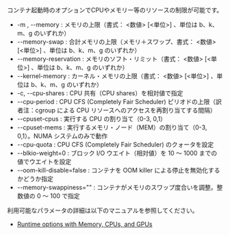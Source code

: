 コンテナ起動時のオプションでCPUやメモリー等のリソースの制限が可能です。

- -m , --memory : メモリの上限（書式： <数値> [<単位>] 、単位は b、k、m、g のいずれか）
- --memory-swap : 合計メモリの上限（メモリ＋スワップ、書式： <数値> [<単位>] 、単位は b、k、m、g のいずれか）
- --memory-reservation : メモリのソフト・リミット（書式： <数値> [<単位>] 、単位は b、k、m、g のいずれか）
- --kernel-memory : カーネル・メモリの上限（書式： <数値> [<単位>] 、単位は b、k、m、g のいずれか）
- -c, --cpu-shares : CPU 共有（CPU shares）を相対値で指定
- --cpu-period : CPU CFS (Completely Fair Scheduler) ピリオドの上限（訳者注：cgroup による CPU リソースへのアクセスを再割り当てする間隔）
- --cpuset-cpus : 実行する CPU の割り当て（0-3, 0,1）
- --cpuset-mems : 実行するメモリ・ノード（MEM）の割り当て（0-3, 0,1）。NUMA システムのみで動作
- --cpu-quota : CPU CFS (Completely Fair Scheduler) のクォータを設定
- --blkio-weight=0 : ブロック I/O ウエイト（相対値）を 10 ～ 1000 までの値でウエイトを設定
- --oom-kill-disable=false : コンテナを OOM killer による停止を無効化するかどうか指定
- --memory-swappiness="" : コンテナがメモリのスワップ度合いを調整。整数値の 0 ～ 100 で指定

利用可能なパラメータの詳細は以下のマニュアルを参照してください。

- [Runtime options with Memory, CPUs, and GPUs](https://docs.docker.com/config/containers/resource_constraints/)
